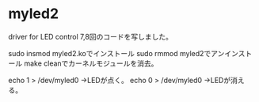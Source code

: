 # myled2
driver for LED control
7,8回のコードを写しました。

sudo insmod myled2.koでインストール
sudo rmmod myled2でアンインストール
make cleanでカーネルモジュールを消去。

echo 1 > /dev/myled0
→LEDが点く。
echo 0 > /dev/myled0
→LEDが消える。
